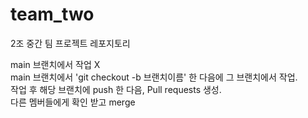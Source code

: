 # team_two
2조 중간 팀 프로젝트 레포지토리

main 브랜치에서 작업 X  <br>
main 브랜치에서 'git checkout -b 브랜치이름' 한 다음에 그 브랜치에서 작업.<br>
작업 후 해당 브랜치에 push 한 다음, Pull requests 생성. <br>
다른 멤버들에게 확인 받고 merge
